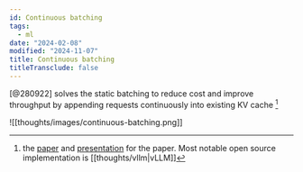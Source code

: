 ```yaml
---
id: Continuous batching
tags:
  - ml
date: "2024-02-08"
modified: "2024-11-07"
title: Continuous batching
titleTransclude: false
---
```


[@280922] solves the static batching to reduce cost and improve throughput by appending requests continuously into existing KV cache [^paper]

[^paper]: the [paper](https://www.usenix.org/conference/osdi22/presentation/yu) and [presentation](https://www.youtube.com/watch?v=Ob9PPLxETYU&ab_channel=USENIX) for the paper. Most notable open source implementation is [[thoughts/vllm|vLLM]]

![[thoughts/images/continuous-batching.png]]
